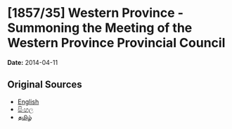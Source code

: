 # [1857/35] Western Province - Summoning the Meeting of the Western Province Provincial Council

**Date:** 2014-04-11

## Original Sources

- [English](https://documents.gov.lk/view/extra-gazettes/2014/4/1857-35_E.pdf)
- [සිංහල](https://documents.gov.lk/view/extra-gazettes/2014/4/1857-35_S.pdf)
- [தமிழ்](https://documents.gov.lk/view/extra-gazettes/2014/4/1857-35_T.pdf)
